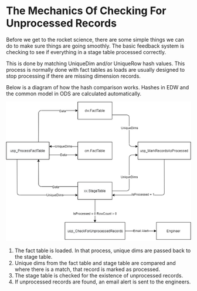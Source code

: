# The Mechanics Of Checking For Unprocessed Records

Before we get to the rocket science, there are some simple things we can do to make sure things are going smoothly. The basic feedback system is checking to see if everything in a stage table processed correctly.

This is done by matching UniqueDim and/or UniqueRow hash values. This process is normally done with fact tables as loads are usually designed to stop processing if there are missing dimension records.

Below is a diagram of how the hash comparison works. Hashes in EDW and the common model in ODS are calculated automatically.

![](../../.gitbook/assets/unprocessedrecords%20%281%29.png)

1. The fact table is loaded. In that process, unique dims are passed back to the stage table.
2. Unique dims from the fact table and stage table are compared and where there is a match, that record is marked as processed.
3. The stage table is checked for the existence of unprocessed records.
4. If unprocessed records are found, an email alert is sent to the engineers.

